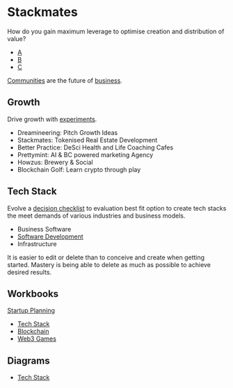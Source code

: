 # Stackmates

How do you gain maximum leverage to optimise creation and distribution of value?

- [A](https://github.com/dreamineering/stackmates/tree/main/ai)
- [B](https://github.com/dreamineering/stackmates/tree/main/bc)
- [C](https://github.com/dreamineering/stackmates/tree/main/connection)

[Communities](https://mm.dreamineering.com/docs/people/networks/culture/) are the future of [business](https://mm.dreamineering.com/docs/business).

## Growth

Drive growth with [experiments](https://mm.dreamineering.com/docs/grow/growth-experiments/).

- Dreamineering: Pitch Growth Ideas
- Stackmates: Tokenised Real Estate Development
- Better Practice: DeSci Health and Life Coaching Cafes
- Prettymint: AI & BC powered marketing Agency
- Howzus: Brewery & Social
- Blockchain Golf: Learn crypto through play

## Tech Stack

Evolve a [decision checklist](https://mm.dreamineering.com/docs/engineering/software/tech-stack-decisions/) to evaluation best fit option to create tech stacks the meet demands of various industries and business models.

- Business Software
- [Software Development](https://mm.dreamineering.com/docs/engineering/software/sdk/)
- Infrastructure

It is easier to edit or delete than to conceive and create when getting started. Mastery is being able to delete as much as possible to achieve desired results.

## Workbooks

[Startup Planning](https://docs.google.com/spreadsheets/d/10zBw2LruDEmkBAA9GFVfBaG3UtkOMItr-44CvIxb1VQ/edit#gid=1021038640)

- [Tech Stack](https://docs.google.com/spreadsheets/d/1XiA_gfU_TkQXlEqVEiVLUUjKmyAZM3rirlJ5EUjJl9Y/edit#gid=1797190969)
- [Blockchain](https://docs.google.com/spreadsheets/d/16pqE_E4FzNbsqn-ACxkYfhCyBg3M9kQGcySUM3zw73M/edit#gid=1322132351)
- [Web3 Games](https://docs.google.com/spreadsheets/d/1l74VNspBM_3HjBq0oXZzoe1t-EPhKZPsH6FjRokM7cY/edit#gid=745206562)

## Diagrams

- [Tech Stack](https://www.figma.com/file/SR3Xg7a8tElFPLoovsqwUO/technology-stack?type=whiteboard&node-id=260-1322&t=6q447RjvecYVn1fG-4)
